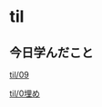 # til

## 今日学んだこと

[til/09](https://github.com/tokiohamamatsu/til/blob/master/%E6%B4%BB%E5%8B%95%E8%A8%98%E9%8C%B2/2022/02/09.md)

[til/0埋め](https://github.com/tokiohamamatsu/til/blob/master/Javascript/0%E5%9F%8B%E3%82%81.md)